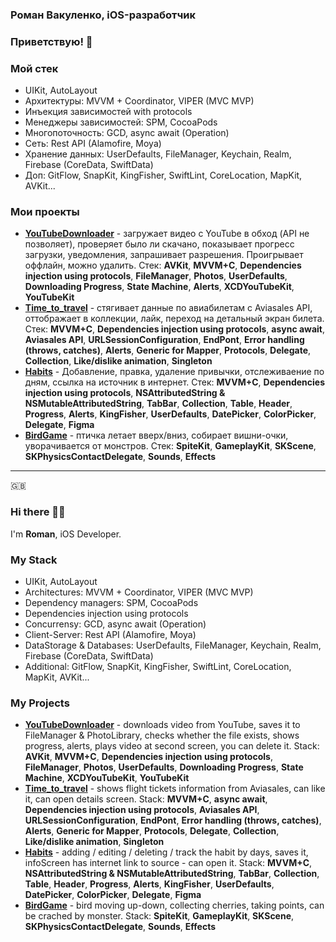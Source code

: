 ### Роман Вакуленко, iOS-разработчик
### Приветствую! 👋 

### Мой стек
* UIKit, AutoLayout
* Архитектуры: MVVM + Coordinator, VIPER (MVC MVP)
* Инъекция зависимостей with protocols
* Менеджеры зависимостей: SPM, CocoaPods
* Многопоточность: GCD, async await (Operation)
* Сеть: Rest API (Alamofire, Moya)
* Хранение данных: UserDefaults, FileManager, Keychain, Realm, Firebase (CoreData, SwiftData)
* Доп: GitFlow, SnapKit, KingFisher, SwiftLint, CoreLocation, MapKit, AVKit...

### Мои проекты
* [**YouTubeDownloader**](https://github.com/RomanVakulenko/YouTubeDownloader) - загружает видео с YouTube в обход (API не позволяет), проверяет было ли скачано, показывает прогресс загрузки, уведомления, запрашивает разрешения. Проигрывает оффлайн, можно удалить. Стек:  **AVKit**, **MVVM+С**, **Dependencies injection using protocols**, **FileManager**, **Photos**, **UserDefaults**, **Downloading Progress**, **State Machine**, **Alerts**, **XCDYouTubeKit**, **YouTubeKit** 
* [**Time_to_travel**](https://github.com/RomanVakulenko/Time_to_travel) - стягивает данные по авиабилетам с Aviasales API, оттображает в коллекции, лайк, переход на детальный экран билета. Стек: **MVVM+C**, **Dependencies injection using protocols**, **async await**, **Aviasales API**, **URLSessionConfiguration**, **EndPont**, **Error handling (throws, catches)**, **Alerts**, **Generic for Mapper**, **Protocols**, **Delegate**, **Collection**, **Like/dislike animation**, **Singleton**
* [**Habits**](https://github.com/RomanVakulenko/Habits) - Добавление, правка, удаление привычки, отслеживаение по дням, ссылка на источник в интернет. Стек: **MVVM+C**, **Dependencies injection using protocols**, **NSAttributedString & NSMutableAttributedString**, **TabBar**, **Collection**, **Table**, **Header**, **Progress**, **Alerts**, **KingFisher**, **UserDefaults**, **DatePicker**, **ColorPicker**, **Delegate**, **Figma**
* [**BirdGame**](https://github.com/RomanVakulenko/BirdGame) - птичка летает вверх/вниз, собирает вишни-очки, уворачивается от монстров. Стек: **SpiteKit**, **GameplayKit**, **SKScene**, **SKPhysicsContactDelegate**, **Sounds**, **Effects**



---


🇬🇧
### Hi there 👋🏼

I'm **Roman**, iOS Developer.

### My Stack
* UIKit, AutoLayout
* Architectures: MVVM + Coordinator, VIPER (MVC MVP)
* Dependency managers: SPM, CocoaPods
* Dependencies injection using protocols
* Concurrensy: GCD, async await (Operation)
* Client-Server: Rest API (Alamofire, Moya)
* DataStorage & Databases: UserDefaults, FileManager, Keychain, Realm, Firebase (CoreData, SwiftData)
* Additional: GitFlow, SnapKit, KingFisher, SwiftLint, CoreLocation, MapKit, AVKit...


### My Projects
* [**YouTubeDownloader**](https://github.com/RomanVakulenko/YouTubeDownloader) - downloads video from YouTube, saves it to FileManager & PhotoLibrary, checks whether the file exists, shows progress, alerts, plays video at second screen, you can delete it. Stack:  **AVKit**, **MVVM+С**, **Dependencies injection using protocols**, **FileManager**, **Photos**, **UserDefaults**, **Downloading Progress**, **State Machine**, **XCDYouTubeKit**, **YouTubeKit** 
* [**Time_to_travel**](https://github.com/RomanVakulenko/Time_to_travel) - shows flight tickets information from Aviasales, can like it, can open details screen. Stack: **MVVM+C**, **async await**, **Dependencies injection using protocols**, **Aviasales API**, **URLSessionConfiguration**, **EndPont**, **Error handling (throws, catches)**, **Alerts**, **Generic for Mapper**, **Protocols**, **Delegate**, **Collection**, **Like/dislike animation**, **Singleton**
* [**Habits**](https://github.com/RomanVakulenko/Habits) - adding / editing / deleting / track the habit by days, saves it, infoScreen has internet link to source - can open it. Stack: **MVVM+C**, **NSAttributedString & NSMutableAttributedString**, **TabBar**, **Collection**, **Table**, **Header**, **Progress**, **Alerts**, **KingFisher**, **UserDefaults**, **DatePicker**, **ColorPicker**, **Delegate**, **Figma**
* [**BirdGame**](https://github.com/RomanVakulenko/BirdGame) - bird moving up-down, collecting cherries, taking points, can be crached by monster. Stack: **SpiteKit**, **GameplayKit**, **SKScene**, **SKPhysicsContactDelegate**, **Sounds**, **Effects**
